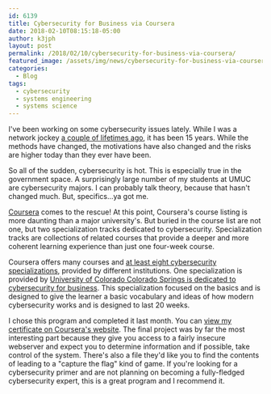 ```yaml
---
id: 6139
title: Cybersecurity for Business via Coursera
date: 2018-02-10T08:15:18-05:00
author: k3jph
layout: post
permalink: /2018/02/10/cybersecurity-for-business-via-coursera/
featured_image: /assets/img/news/cybersecurity-for-business-via-coursera.webp
categories:
  - Blog
tags:
  - cybersecurity
  - systems engineering
  - systems science
---
```

I've been working on some cybersecurity issues lately.  While I was
a network jockey [a couple of lifetimes
ago](/2015/07/15/atd-or-engineers-in-space/), it has been 15 years.
While the methods have changed, the motivations have also changed
and the risks are higher today than they ever have been.

So all of the sudden, cybersecurity is hot.  This is especially
true in the government space.  A surprisingly large number of my
students at UMUC are cybersecurity majors.  I can probably talk
theory, because that hasn't changed much.  But, specifics...ya got
me.

[Coursera](https://www.coursera.org/) comes to the rescue!  At this
point, Coursera's course listing is more daunting than a major
university's.  But buried in the course list are not one, but two
specialization tracks dedicated to cybersecurity.  Specialization
tracks are collections of related courses that provide a deeper and
more coherent learning experience than just one four-week course.

Coursera offers many courses and [at least eight cybersecurity
specializations](https://www.coursera.org/courses?languages=en&query=cybersecurity),
provided by different institutions.  One specialization is provided
by [University of Colorado Colorado Springs is dedicated to
cybersecurity for
business](https://www.coursera.org/specializations/cyber-security-business).
This specialization focused on the basics and is designed to give
the learner a basic vocabulary and ideas of how modern cybersecurity
works and is designed to last 20 weeks.

I chose this program and completed it last month.  You can [view
my certificate on Coursera's
website](https://www.coursera.org/account/accomplishments/specialization/XLPFY28LXR7S).
The final project was by far the most interesting part because they
give you access to a fairly insecure webserver and expect you to
determine information and if possible, take control of the system.
There's also a file they'd like you to find the contents of leading
to a "capture the flag" kind of game.  If you're looking for a
cybersecurity primer and are not planning on becoming a fully-fledged
cybersecurity expert, this is a great program and I recommend it.

